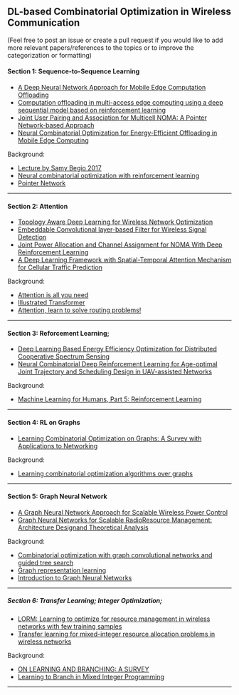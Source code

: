 
## DL-based Combinatorial Optimization in Wireless Communication

(Feel free to post an issue or create a pull request if you would like to add more relevant papers/references to the topics or to improve the categorization or formatting)

#### Section 1: Sequence-to-Sequence Learning

- [A Deep Neural Network Approach for Mobile Edge Computation Offloading](https://ieeexplore.ieee.org/iel7/9048178/9066348/09066358.pdf?casa_token=Z7RIhhAd6dAAAAAA:0NdHvG5u27SoVv8pOLaVEEK8I5bdbSFD4hHkNNgEAdAi-PfKT548HWY19uh23HPNLm-12xx_)
- [Computation offloading in multi-access edge computing using a deep sequential model based on reinforcement learning](https://ieeexplore.ieee.org/iel7/35/8713642/08713801.pdf?casa_token=f_k6UQ4VgwgAAAAA:4LSvLAYnQ-nb3-00kqUfLgP-N89iITRqxNgkQATa5h0hRVyImwmakH3JddEEIaOk5c21dWeV)
- [Joint User Pairing and Association for Multicell NOMA: A Pointer Network-based Approach](https://arxiv.org/pdf/2004.07395)
- [Neural Combinatorial Optimization for Energy-Efficient Offloading in Mobile Edge Computing](https://ieeexplore.ieee.org/iel7/6287639/8948470/09000853.pdf)

Background: 

- [Lecture by Samy Begio 2017](https://www.youtube.com/watch?v=mxCVgVrUw50)
- [Neural combinatorial optimization with reinforcement learning](https://arxiv.org/pdf/1611.09940)
- [Pointer Network](https://arxiv.org/abs/1506.03134)

<hr>

#### Section 2: Attention
- [Topology Aware Deep Learning for Wireless Network Optimization](https://arxiv.org/pdf/1912.08336)
- [Embeddable Convolutional layer-based Filter for Wireless Signal Detection](https://ieeexplore-ieee-org.ezproxy.library.ubc.ca/abstract/document/8902893?casa_token=KN2_823IKUAAAAAA:1H_hfiGWNM0JiaGhNaxuXzlWb_2248XEiUs4Ae5sqlae7jMV41DYw52gIgC1EfkaAREF44FF)
- [Joint Power Allocation and Channel Assignment for NOMA With Deep Reinforcement Learning](https://ieeexplore-ieee-org.ezproxy.library.ubc.ca/stamp/stamp.jsp?tp=&arnumber=8790780)
- [A Deep Learning Framework with Spatial-Temporal Attention Mechanism for Cellular Traffic Prediction](https://ieeexplore-ieee-org.ezproxy.library.ubc.ca/stamp/stamp.jsp?tp=&arnumber=9024389)

Background:

- [Attention is all you need](https://papers.nips.cc/paper/7181-attention-is-all-you-need.pdf)
- [Illustrated Transformer](http://jalammar.github.io/illustrated-transformer/) 
- [Attention, learn to solve routing problems!](https://arxiv.org/pdf/1803.08475.pdf)

<hr>

#### Section 3: Reforcement Learning;

- [Deep Learning Based Energy Efficiency Optimization for Distributed Cooperative Spectrum Sensing](https://ieeexplore.ieee.org/iel7/7742/8752467/08752480.pdf?casa_token=DFrjXN9H-dUAAAAA:8trGMXXg_PwvuqtZKVxKKSS1LmYMY2jlaw0EnzgCQcKaamXcOWB2SCRt5Wca_bCIqtIDjPHa)
- [Neural Combinatorial Deep Reinforcement Learning for Age-optimal Joint Trajectory and Scheduling Design in UAV-assisted Networks](https://arxiv.org/pdf/2006.15863)

Background:
- [Machine Learning for Humans, Part 5: Reinforcement Learning](https://medium.com/machine-learning-for-humans/reinforcement-learning-6eacf258b265)

<hr>

#### Section 4: RL on Graphs

- [Learning Combinatorial Optimization on Graphs: A Survey with Applications to Networking](https://arxiv.org/pdf/2005.11081)

Background:
- [Learning combinatorial optimization algorithms over graphs](http://papers.nips.cc/paper/7214-learning-combinatorial-optimization-algorithms-over-graphs.pdf)

<hr>

#### Section 5: Graph Neural Network
- [A Graph Neural Network Approach for Scalable Wireless Power Control](https://arxiv.org/pdf/1907.08487)
- [Graph Neural Networks for Scalable RadioResource Management: Architecture Designand Theoretical Analysis](https://arxiv.org/pdf/2007.07632)

Background:
- [Combinatorial optimization with graph convolutional networks and guided tree search](http://papers.nips.cc/paper/7335-combinatorial-optimization-with-graph-convolutional-networks-and-guided-tree-search.pdf)
- [Graph representation learning](https://www.cs.mcgill.ca/~wlh/grl_book/files/GRL_Book.pdf)
- [Introduction to Graph Neural Networks](https://gw2jh3xr2c.search.serialssolutions.com/?sid=sersol&SS_jc=TC_040070723&title=Introduction%20to%20Graph%20Neural%20Networks)

<hr>

##### Section 6: Transfer Learning; Integer Optimization;

- [LORM: Learning to optimize for resource management in wireless networks with few training samples](https://ieeexplore-ieee-org.ezproxy.library.ubc.ca/stamp/stamp.jsp?arnumber=8879693&casa_token=PnmjhXFFUD4AAAAA:AN2B1cs0ASn4DXtFgfph7GuSes2HGwiadqOH-tCZD6E1K-_0LKSMlZM8_OsSeFQBNxmnWWrO)
- [Transfer learning for mixed-integer resource allocation problems in wireless networks](https://ieeexplore-ieee-org.ezproxy.library.ubc.ca/stamp/stamp.jsp?arnumber=8761327&casa_token=XTpyr8ixxq8AAAAA:S9aK27QkeGJv4ChauP0RaCJogFtQYl0WdZ1ciBm0DhBn45ztYihVhHFSljBY5Oucqev6529I)

Background:

- [ON LEARNING AND BRANCHING: A SURVEY](https://cerc-datascience.polymtl.ca/wp-content/uploads/2017/04/CERC_DS4DM_2017_004-1.pdf)
- [Learning to Branch in Mixed Integer Programming](https://www.cc.gatech.edu/~lsong/papers/KhaLebSonNemDil16.pdf)

<hr>
